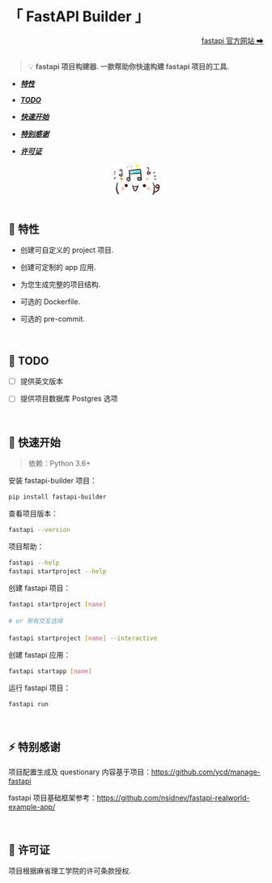 # 「 FastAPI Builder 」

<div align="right">
    <a href="https://fastapi.tiangolo.com/zh/">fastapi 官方网站 ➡</a>
</div>

<br>

> 💡 **fastapi 项目构建器. 一款帮助你快速构建 fastapi 项目的工具.**

+ ***[特性](#-特性)***

+ ***[TODO](#-todo)***

+ ***[快速开始](#-快速开始)***

+ ***[特别感谢](#-特别感谢)***

+ ***[许可证](#-许可证)***

<div align="center">
    <img src="https://github.com/fmw666/my-image-file/blob/master/images/cute/small-cute-8.jpg" width=100>
</div>

<br>

## 💬 特性

+ 创建可自定义的 project 项目.

+ 创建可定制的 app 应用.

+ 为您生成完整的项目结构.

+ 可选的 Dockerfile.

+ 可选的 pre-commit.

<br>

## 🎯 TODO

+ [ ] 提供英文版本

+ [ ] 提供项目数据库 Postgres 选项

<br>

## 🚀 快速开始

> 依赖：Python 3.6+

安装 fastapi-builder 项目：

```sh
pip install fastapi-builder
```

查看项目版本：

```sh
fastapi --version
```

项目帮助：

```sh
fastapi --help
fastapi startproject --help
```

创建 fastapi 项目：

```sh
fastapi startproject [name]

# or 带有交互选择

fastapi startproject [name] --interactive
```

创建 fastapi 应用：

```sh
fastapi startapp [name]
```

运行 fastapi 项目：

```sh
fastapi run
```

<br>

## ⚡ 特别感谢

项目配置生成及 questionary 内容基于项目：<https://github.com/ycd/manage-fastapi>

fastapi 项目基础框架参考：<https://github.com/nsidnev/fastapi-realworld-example-app/>

<br>

## 🚩 许可证

项目根据麻省理工学院的许可条款授权.
